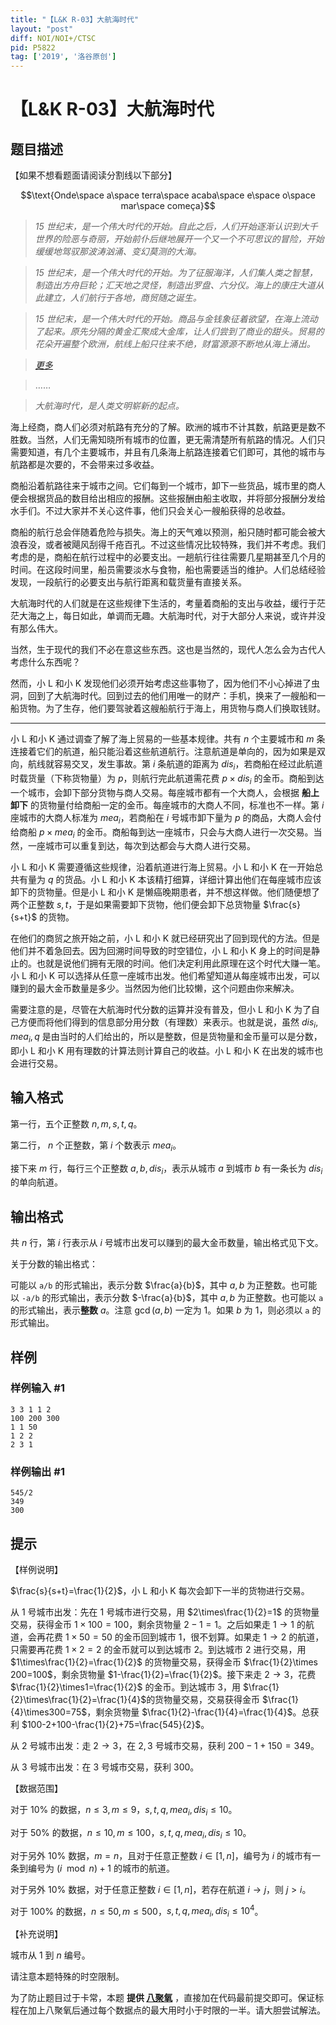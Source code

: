 ```yaml
---
title: "【L&K R-03】大航海时代"
layout: "post"
diff: NOI/NOI+/CTSC
pid: P5822
tag: ['2019', '洛谷原创']
---
```

# 【L&K R-03】大航海时代
## 题目描述

【如果不想看题面请阅读分割线以下部分】

$$\text{Onde\space a\space terra\space acaba\space e\space o\space mar\space começa}$$

>_15 世纪末，是一个伟大时代的开始。自此之后，人们开始逐渐认识到大千世界的险恶与奇丽，开始前仆后继地展开一个又一个不可思议的冒险，开始缓缓地驾驭那波涛汹涌、变幻莫测的大海。_

>_15 世纪末，是一个伟大时代的开始。为了征服海洋，人们集人类之智慧，制造出方舟巨轮；汇天地之灵怪，制造出罗盘、六分仪。海上的康庄大道从此建立，人们航行于各地，商贸随之诞生。_

>_15 世纪末，是一个伟大时代的开始。商品与金钱象征着欲望，在海上流动了起来。原先分隔的黄金汇聚成大金库，让人们尝到了商业的甜头。贸易的花朵开遍整个欧洲，航线上船只往来不绝，财富源源不断地从海上涌出。_

>_[更多](https://www.luogu.org/paste/k9bqwpps)_

>……

>_大航海时代，是人类文明崭新的起点。_

海上经商，商人们必须对航路有充分的了解。欧洲的城市不计其数，航路更是数不胜数。当然，人们无需知晓所有城市的位置，更无需清楚所有航路的情况。人们只需要知道，有几个主要城市，并且有几条海上航路连接着它们即可，其他的城市与航路都是次要的，不会带来过多收益。

商船沿着航路往来于城市之间。它们每到一个城市，卸下一些货品，城市里的商人便会根据货品的数目给出相应的报酬。这些报酬由船主收取，并将部分报酬分发给水手们。不过大家并不关心这件事，他们只会关心一艘船获得的总收益。

商船的航行总会伴随着危险与损失。海上的天气难以预测，船只随时都可能会被大浪吞没，或者被飓风刮得千疮百孔。不过这些情况比较特殊，我们并不考虑。我们考虑的是，商船在航行过程中的必要支出。一趟航行往往需要几星期甚至几个月的时间。在这段时间里，船员需要淡水与食物，船也需要适当的维护。人们总结经验发现，一段航行的必要支出与航行距离和载货量有直接关系。

大航海时代的人们就是在这些规律下生活的，考量着商船的支出与收益，缓行于茫茫大海之上，每日如此，单调而无趣。大航海时代，对于大部分人来说，或许并没有那么伟大。

当然，生于现代的我们不必在意这些东西。这也是当然的，现代人怎么会为古代人考虑什么东西呢？

然而，小 L 和小 K 发现他们必须开始考虑这些事物了，因为他们不小心掉进了虫洞，回到了大航海时代。回到过去的他们用唯一的财产：手机，换来了一艘船和一船货物。为了生存，他们要驾驶着这艘船航行于海上，用货物与商人们换取钱财。

----------------------------------

小 L 和小 K 通过调查了解了海上贸易的一些基本规律。共有 $n$ 个主要城市和 $m$ 条连接着它们的航道，船只能沿着这些航道航行。注意航道是单向的，因为如果是双向，航线就容易交叉，发生事故。第 $i$ 条航道的距离为 $dis_i$，若商船在经过此航道时载货量（下称货物量）为 $p$，则航行完此航道需花费 $p\times dis_i$  的金币。商船到达一个城市，会卸下部分货物与商人交易。每座城市都有一个大商人，会根据 **船上卸下** 的货物量付给商船一定的金币。每座城市的大商人不同，标准也不一样。第 $i$ 座城市的大商人标准为 $mea_i$，若商船在 $i$ 号城市卸下量为 $p$ 的商品，大商人会付给商船 $p\times mea_i$ 的金币。商船每到达一座城市，只会与大商人进行一次交易。当然，一座城市可以重复到达，每次到达都会与大商人进行交易。

小 L 和小 K 需要遵循这些规律，沿着航道进行海上贸易。小 L 和小 K 在一开始总共有量为 $q$ 的货品。小 L 和小 K 本该精打细算，详细计算出他们在每座城市应该卸下的货物量。但是小 L 和小 K 是懒癌晚期患者，并不想这样做。他们随便想了两个正整数 $s,t$，于是如果需要卸下货物，他们便会卸下总货物量 $\frac{s}{s+t}$ 的货物。

在他们的商贸之旅开始之前，小 L 和小 K 就已经研究出了回到现代的方法。但是他们并不着急回去。因为回溯时间导致的时空错位，小 L 和小 K 身上的时间是静止的。也就是说他们拥有无限的时间。他们决定利用此原理在这个时代大赚一笔。小 L 和小 K 可以选择从任意一座城市出发。他们希望知道从每座城市出发，可以赚到的最大金币数量是多少。当然因为他们比较懒，这个问题由你来解决。

需要注意的是，尽管在大航海时代分数的运算并没有普及，但小 L 和小 K 为了自己方便而将他们得到的信息部分用分数（有理数）来表示。也就是说，虽然 $dis_i,mea_i,q$ 是由当时的人们给出的，所以是整数，但是货物量和金币量可以是分数，即小 L 和小 K 用有理数的计算法则计算自己的收益。小 L 和小 K 在出发的城市也会进行交易。
## 输入格式

第一行，五个正整数 $n,m,s,t,q$。

第二行， $n$ 个正整数，第 $i$ 个数表示 $mea_i$。

接下来 $m$ 行，每行三个正整数 $a,b,dis_i$，表示从城市 $a$ 到城市 $b$ 有一条长为 $dis_i$ 的单向航道。
## 输出格式

共 $n$ 行，第 $i$ 行表示从 $i$ 号城市出发可以赚到的最大金币数量，输出格式见下文。

关于分数的输出格式：

可能以 ```a/b``` 的形式输出，表示分数 $\frac{a}{b}$，其中 $a,b$ 为正整数。也可能以 ```-a/b``` 的形式输出，表示分数 $-\frac{a}{b}$，其中 $a,b$ 为正整数。也可能以 ```a``` 的形式输出，表示**整数** $a$。注意 $\gcd(a,b)$ 一定为 $1$。如果 $b$ 为 $1$，则必须以 ```a``` 的形式输出。
## 样例

### 样例输入 #1
```
3 3 1 1 2
100 200 300
1 1 50
1 2 2
2 3 1
```
### 样例输出 #1
```
545/2
349
300
```
## 提示

【样例说明】

$\frac{s}{s+t}=\frac{1}{2}$，小 L 和小 K 每次会卸下一半的货物进行交易。

从 $1$ 号城市出发：先在 $1$ 号城市进行交易，用 $2\times\frac{1}{2}=1$ 的货物量交易，获得金币 $1\times 100=100$，剩余货物量 $2-1=1$。之后如果走 $1\rightarrow1$ 的航道，会再花费 $1\times 50=50$ 的金币回到城市 $1$，很不划算。如果走 $1\rightarrow2$ 的航道，只需要再花费 $1\times 2=2$ 的金币就可以到达城市 $2$。到达城市 $2$ 进行交易，用 $1\times\frac{1}{2}=\frac{1}{2}$ 的货物量交易，获得金币 $\frac{1}{2}\times 200=100$，剩余货物量 $1-\frac{1}{2}=\frac{1}{2}$。接下来走 $2\rightarrow3$，花费 $\frac{1}{2}\times1=\frac{1}{2}$ 的金币。到达城市 $3$，用 $\frac{1}{2}\times\frac{1}{2}=\frac{1}{4}$的货物量交易，交易获得金币 $\frac{1}{4}\times300=75$，剩余货物量 $\frac{1}{2}-\frac{1}{4}=\frac{1}{4}$。总获利 $100-2+100-\frac{1}{2}+75=\frac{545}{2}$。

从 $2$ 号城市出发：走 $2\rightarrow3$，在 $2,3$ 号城市交易，获利 $200-1+150=349$。

从 $3$ 号城市出发：在 $3$ 号城市交易，获利 $300$。

【数据范围】

对于 $10\%$ 的数据，$n\le 3,m\le 9$，$s,t,q,mea_i,dis_i\le10$。

对于 $50\%$ 的数据，$n\le 10,m\le 100$，$s,t,q,mea_i,dis_i\le10$。

对于另外 $10\%$ 数据，$m=n$，且对于任意正整数 $i\in[1,n]$，编号为 $i$ 的城市有一条到编号为 $(i\mod n)+1$ 的城市的航道。

对于另外 $10\%$ 数据，对于任意正整数 $i\in[1,n]$，若存在航道 
 $i\rightarrow j$，则 $j>i$。

对于 $100\%$ 的数据，$n\le 50,m\le 500$，$s,t,q,mea_i,dis_i\le10^4$。

【补充说明】

城市从 $1$ 到 $n$ 编号。

请注意本题特殊的时空限制。

为了防止题目过于卡常，本题 **提供 [八聚氧](https://www.luogu.com.cn/paste/ky1fh8zk)** ，直接加在代码最前提交即可。保证标程在加上八聚氧后通过每个数据点的最大用时小于时限的一半。请大胆尝试解法。
